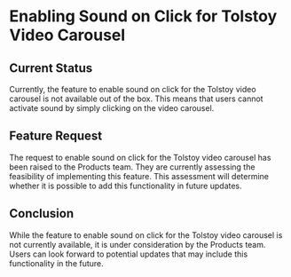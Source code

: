 # Enabling Sound on Click for Tolstoy Video Carousel

## Current Status
Currently, the feature to enable sound on click for the Tolstoy video carousel is not available out of the box. This means that users cannot activate sound by simply clicking on the video carousel.

## Feature Request
The request to enable sound on click for the Tolstoy video carousel has been raised to the Products team. They are currently assessing the feasibility of implementing this feature. This assessment will determine whether it is possible to add this functionality in future updates.

## Conclusion
While the feature to enable sound on click for the Tolstoy video carousel is not currently available, it is under consideration by the Products team. Users can look forward to potential updates that may include this functionality in the future.